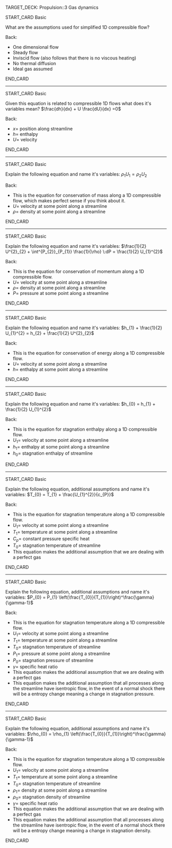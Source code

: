 TARGET_DECK: Propulsion::3 Gas dynamics



START_CARD
Basic


What are the assumptions used for simplified 1D compressible flow?

Back: 
- One dimensional flow
- Steady flow
- Inviscid flow (also follows that there is no viscous heating)
- No thermal diffusion
- Ideal gas assumed

END_CARD

 
--------

START_CARD
Basic


Given this equation is related to compressible 1D flows what does it's variables mean? $\frac{dh}{dx} + U \frac{dU}{dx} =0$

Back: 
- $x=$ position along streamline
- $h=$ enthalpy
- $U=$ velocity

END_CARD



 
--------

START_CARD
Basic

Explain the following equation and name it's variables: $\rho_{1} U_{1} = \rho_{2} U_{2}$


Back: 
- This is the equation for conservation of mass along a 1D compressible flow, which makes perfect sense if you think about it.
- $U=$ velocity at some point along a streamline
- $\rho=$ density at some point along a streamline

END_CARD

 
--------

START_CARD
Basic


Explain the following equation and name it's variables: $\frac{1}{2} U^{2}_{2} + \int^{P_{2}}_{P_{1}} \frac{1}{\rho} \:dP = \frac{1}{2} U_{1}^{2}$

Back: 
- This is the equation for conservation of momentum along a 1D compressible flow.
- $U=$ velocity at some point along a streamline
- $\rho=$ density at some point along a streamline
- $P=$ pressure at some point along a streamline

END_CARD
 
--------

START_CARD
Basic

Explain the following equation and name it's variables: $h_{1} + \frac{1}{2} U_{1}^{2} = h_{2} + \frac{1}{2} U^{2}_{2}$


Back: 
- This is the equation for conservation of energy along a 1D compressible flow.
- $U=$ velocity at some point along a streamline
- $h=$ enthalpy at some point along a streamline

END_CARD

 
--------

START_CARD
Basic


Explain the following equation and name it's variables: $h_{0} = h_{1} + \frac{1}{2} U_{1}^{2}$

Back: 
- This is the equation for stagnation enthalpy along a 1D compressible flow.
- $U_{1}=$ velocity at some point along a streamline
- $h_{1}=$ enthalpy at some point along a streamline
- $h_{0}=$ stagnation enthalpy of streamline

END_CARD


 
--------

START_CARD
Basic

Explain the following equation, additional assumptions and name it's variables: $T_{0} = T_{1} + \frac{U_{1}^{2}}{c_{P}}$


Back: 
- This is the equation for stagnation temperature along a 1D compressible flow.
- $U_{1}=$ velocity at some point along a streamline
- $T_{1}=$ temperature at some point along a streamline
- $C_{p}=$ constant pressure specific heat
- $T_{0}=$ stagnation temperature of streamline
- This equation makes the additional assumption that we are dealing with a perfect gas

END_CARD


 
--------

START_CARD
Basic

Explain the following equation, additional assumptions and name it's variables: $P_{0} = P_{1} \left(\frac{T_{0}}{T_{1}}\right)^\frac{\gamma}{\gamma-1}$


Back: 
- This is the equation for stagnation temperature along a 1D compressible flow.
- $U_{1}=$ velocity at some point along a streamline
- $T_{1}=$ temperature at some point along a streamline
- $T_{0}=$ stagnation temperature of streamline
- $P_{1}=$ pressure at some point along a streamline
- $P_{0}=$ stagnation pressure of streamline
- $\gamma=$ specific heat ratio
- This equation makes the additional assumption that we are dealing with a perfect gas
- This equation makes the additional assumption that all processes along the streamline have isentropic flow, in the event of a normal shock there will be a entropy change meaning a change in stagnation pressure.

END_CARD

 
--------

START_CARD
Basic


Explain the following equation, additional assumptions and name it's variables: $\rho_{0} = \rho_{1} \left(\frac{T_{0}}{T_{1}}\right)^\frac{\gamma}{\gamma-1}$

Back: 
- This is the equation for stagnation temperature along a 1D compressible flow.
- $U_{1}=$ velocity at some point along a streamline
- $T_{1}=$ temperature at some point along a streamline
- $T_{0}=$ stagnation temperature of streamline
- $\rho_{1}=$ density at some point along a streamline
- $\rho_{0}=$ stagnation density of streamline
- $\gamma=$ specific heat ratio 
- This equation makes the additional assumption that we are dealing with a perfect gas
- This equation makes the additional assumption that all processes along the streamline have isentropic flow, in the event of a normal shock there will be a entropy change meaning a change in stagnation density.

END_CARD



 